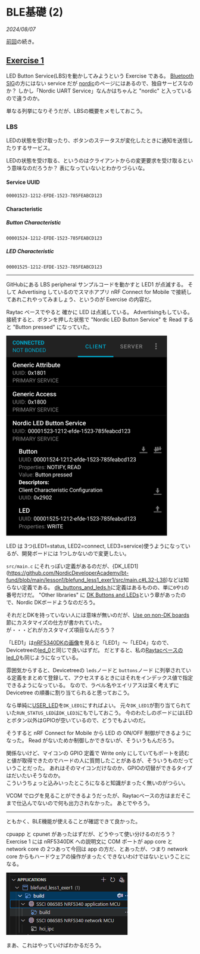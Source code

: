 # BLE基礎 (2)

<i>2024/08/07</i>

[前回](./20240805-ble.md)の続き。

## [Exercise 1](https://academy.nordicsemi.com/courses/bluetooth-low-energy-fundamentals/lessons/lesson-1-bluetooth-low-energy-introduction/topic/blefund-lesson-1-exercise-1/)

LED Button Service(LBS)を動かしてみようという Exercise である。
[Bluetooth SIG](https://www.bluetooth.com/specifications/specs/)の方にはない service だが [nordic](https://docs.nordicsemi.com/bundle/ncs-2.6.1/page/nrf/libraries/bluetooth_services/services/lbs.html)のページにはあるので、独自サービスなのか？
しかし「Nordic UART Service」なんかはちゃんと "nordic" と入っているので違うのか。

単なる列挙になりそうだが、LBSの概要をメモしておこう。

### LBS

LEDの状態を受け取ったり、ボタンのステータスが変化したときに通知を送信したりするサービス。

LEDの状態を受け取る、というのはクライアントからの変更要求を受け取るという意味なのだろうか？ 
表になっていないとわかりづらいな。

#### Service UUID

`00001523-1212-EFDE-1523-785FEABCD123`

#### Characteristic

##### Button Characteristic

`00001524-1212-EFDE-1523-785FEABCD123`

##### LED Characteristic

`00001525-1212-EFDE-1523-785FEABCD123`

----

GitHubにある LBS peripheral サンプルコードを動かすと LED1 が点滅する。
そして Advertising しているのでスマホアプリ nRF Connect for Mobile で接続してあれこれやってみましょう、というのが Exercise の内容だ。

Raytac ベースでやると 確かに LED は点滅している。
Advertisingもしている。
接続すると、ボタンを押した状態で "Nordic LED Button Service" を Read すると "Button pressed" になっていた。

![image](20240807a-1.png)

LED は 3つ(LED1=status, LED2=connect, LED3=service)使うようになっているが、開発ボードには 1つしかないので変更したい。

`src/main.c` にそれっぽい定義があるのだが、{DK_LED1](https://github.com/NordicDeveloperAcademy/bt-fund/blob/main/lesson1/blefund_less1_exer1/src/main.c#L32-L38)などは知らない定義である。
[dk_buttons_and_leds.h](https://github.com/nrfconnect/sdk-nrf/blob/v2.6.1/include/dk_buttons_and_leds.h)に定義はあるものの、単に`0`や`1`の番号だけだ。
"Other libraries" に [DK Buttons and LEDs](https://docs.nordicsemi.com/bundle/ncs-2.6.1/page/nrf/libraries/others/dk_buttons_and_leds.html)という章があったので、Nordic DKボードようなのだろう。

それだとDKを持っていない人には意味が無いのだが、[Use on non-DK boards](https://docs.nordicsemi.com/bundle/ncs-2.6.1/page/nrf/libraries/others/dk_buttons_and_leds.html#use_on_non-dk_boards)節にカスタマイズの仕方が書かれていた。  
が・・・どれがカスタマイズ項目なんだろう？

「LED1」は[nRF5340DKの画像](https://docs.nordicsemi.com/bundle/ug_nrf5340_dk/page/UG/dk/kit_content.html)を見ると「LED1」～「LED4」なので、Devicetreeの[led_0](https://github.com/nrfconnect/sdk-zephyr/blob/v3.5.99-ncs1-1/boards/arm/nrf5340dk_nrf5340/nrf5340_cpuapp_common.dtsi#L24-L27)と同じで良いはずだ。
だとすると、私の[Raytacベースのled_0](https://github.com/hirokuma/ncs-custom-board/blob/f124d5b5a4581022f30545bdc26676ebf8c43aab/boards/arm/ssci086585_nrf5340/ssci086585_nrf5340_cpuapp_common.dts#L24-L27)も同じようになっている。

雰囲気からすると、Devicetreeの `leds`ノードと `buttons`ノード に列挙されている定義をまとめて登録して、アクセスするときにはそれをインデックス値で指定できるようになっている。
なので、ラベル名やエイリアスは深く考えずに Devicetree の順番に割り当てられると思っておこう。

なら単純に[USER_LED](https://github.com/NordicDeveloperAcademy/bt-fund/blob/main/lesson1/blefund_less1_exer1/src/main.c#L36)を`DK_LED1`にすればよい。
元々`DK_LED1`が割り当てられていた`RUN_STATUS_LED`は`DK_LED3`にもでしておこう。
今のわたしのボードにはLEDとボタン以外はGPIOが空いているので、どうでもよいのだ。

そうすると nRF Connect for Mobile から LED の ON/OFF 制御ができるようになった。
Read がないためか制御しかできないが、そういうもんだろう。

関係ないけど、マイコンの GPIO 定義で Write only にしていてもポートを読むと値が取得できたのでハードの人に質問したことがあるが、そういうものだっていうことだった。
あれはそのマイコンだけなのか、GPIOの切替ができるタイプはだいたいそうなのか。  
こういうちょっと込みいったところになると知識がまったく無いのがつらい。

VCOM でログを見ることができるようだったが、Raytacベースの方はまだそこまで仕込んでないので何も出力されなかった。
あとでやろう。

----

ともかく、BLE機能が使えることが確認できて良かった。

cpuapp と cpunet があったはずだが、どうやって使い分けるのだろう？ 
Exercise 1 には nRF5340DK への説明文に COM ポートが app core と network core の 2つあって今回は app の方だ、とあったが、つまり network core からもハードウェアの操作がまったくできないわけではないということになる。

![image](20240807a-2.png)

まあ、これはやっていけばわかるだろう。
